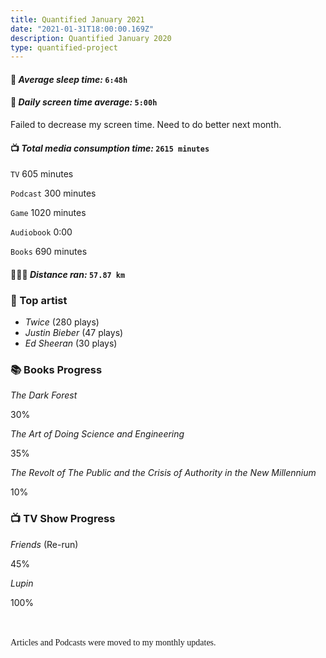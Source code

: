 ```yaml
---
title: Quantified January 2021
date: "2021-01-31T18:00:00.169Z"
description: Quantified January 2020
type: quantified-project
---
```


#### 🛌 *Average sleep time:* `6:48h`

#### 📱 *Daily screen time average:* `5:00h`
Failed to decrease my screen time. Need to do better next month.

#### 📺 *Total media consumption time:* `2615 minutes`
`TV` 605 minutes

`Podcast` 300 minutes

`Game` 1020 minutes

`Audiobook` 0:00

`Books` 690 minutes

#### 🏃🏻‍♂️ *Distance ran:* `57.87 km`

### 🎤 Top artist
- *Twice* (280 plays)
- *Justin Bieber* (47 plays)
- *Ed Sheeran* (30 plays)

### 📚 Books Progress
*The Dark Forest*
<div class="progress-wrapper">
  <div class="progress-bar">
    <div class="inner" style="width: 30%;"></div>
  </div>
  <span>30%</span>
</div>

*The Art of Doing Science and Engineering*
<div class="progress-wrapper">
  <div class="progress-bar">
    <div class="inner" style="width: 35%;"></div>
  </div>
  <span>35%</span>
</div>

*The Revolt of The Public and the Crisis of Authority in the New Millennium*
<div class="progress-wrapper">
  <div class="progress-bar">
    <div class="inner" style="width: 10%;"></div>
  </div>
  <span>10%</span>
</div>


### 📺 TV Show Progress
*Friends* (Re-run)
<div class="progress-wrapper">
  <div class="progress-bar">
    <div class="inner" style="width: 38%;"></div>
  </div>
  <div>45%</div>
</div>

*Lupin* 
<div class="progress-wrapper">
  <div class="progress-bar">
    <div class="inner" style="width: 100%;"></div>
  </div>
  <div>100%</div>
</div>


<br>

<br>

<span style="font-family: Space Mono;">Articles and Podcasts were moved to my monthly updates.<span>